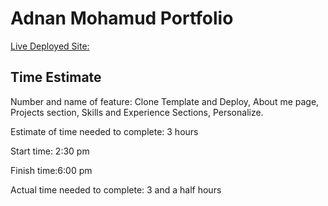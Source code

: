 # Adnan Mohamud Portfolio

[Live Deployed Site: ](https://adnan-mohamud-portfolio.netlify.app/)

## Time Estimate

Number and name of feature: Clone Template and Deploy, About me page, Projects section, Skills and Experience Sections, Personalize.

Estimate of time needed to complete: 3 hours

Start time: 2:30 pm

Finish time:6:00 pm

Actual time needed to complete: 3 and a half hours
